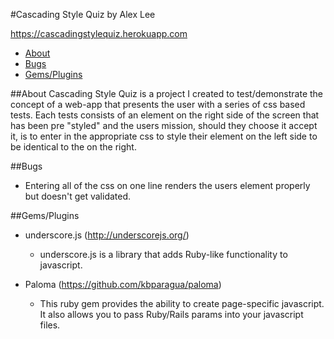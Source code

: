 #Cascading Style Quiz
by Alex Lee

https://cascadingstylequiz.herokuapp.com

* [About](#about)
* [Bugs](#bugs)
* [Gems/Plugins](#GemsPlugins)


##<a name="about"></a>About
Cascading Style Quiz is a project I created to test/demonstrate the concept of a web-app that presents the user with a series of css based tests. Each tests consists of an element on the right side of the screen that has been pre "styled" and the users mission, should they choose it accept it, is to enter in the appropriate css to style their element on the left side to be identical to the on the right.

##<a name="bugs"></a>Bugs
* Entering all of the css on one line renders the users element properly but doesn't get validated.

##<a name="GemsPlugins"></a>Gems/Plugins
* underscore.js   (http://underscorejs.org/)
  - underscore.js is a library that adds Ruby-like functionality to javascript.

* Paloma    (https://github.com/kbparagua/paloma)
  - This ruby gem provides the ability to create page-specific javascript. It also allows you to pass Ruby/Rails params into your javascript files.